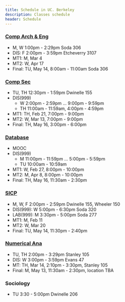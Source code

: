 ```yaml
---
title: Schedule in UC. Berkeley
description: Classes schedule
header: Schedule
---
```


### [Comp Arch & Eng](http://www-inst.eecs.berkeley.edu/~cs152/sp19/)

+ M, W 1:00pm - 2:29pm Soda 306
+ DIS: F 2:00pm - 3:59pm Etcheverry 3107
+ MT1: M, Mar 4
+ MT2: W, Apr 17
+ Final: TU, May 14, 8:00am - 11:00am Soda 306


### [Comp Sec](http://www-inst.eecs.berkeley.edu/~cs161/sp19/)

+ TU, TH 12:30pm - 1:59pm Dwinelle 155
+ DIS(999)
  + W 2:00pm - 2:59pm ... 9:00pm - 9:59pm  
  + TH 11:00am - 11:59am, 4:00pm - 4:59pm
+ MT1: TH, Feb 21, 7:00pm - 9:00pm
+ MT2: W, Mar 13, 7:00pm - 9:00pm
+ Final: TH, May 16, 3:00pm - 6:00pm

### [Database](https://www.cs186berkeley.net/)

+ MOOC
+ DIS(999)
  + M 11:00pm - 11:59pm ... 5:00pm - 5:59pm
  + TU 10:00am - 10:59am
+ MT1: W, Feb 27, 8:00pm - 10:00pm
+ MT2: M, Apr 8, 8:00pm - 10:00pm
+ Final: TH, May 16, 11:30am - 2:30pm

### [SICP](https://cs61a.org/)

+ M, W, F 2:00pm - 2:59pm Dwinelle 155, Wheeler 150
+ DIS(999): W 5:00pm - 6:30pm Soda 320
+ LAB(999): M 3:30pm - 5:00pm Soda 277
+ MT1: M, Feb 11
+ MT2: W, Mar 20
+ Final: TU, May 14, 11:30pm - 2:40pm

### [Numerical Ana](https://math.berkeley.edu/~strain/128a.S19/index.html)

+ TU, TH 2:00pm - 3:29pm Stanley 105
+ DIS: W 3:00pm - 3:59pm Evans 47
+ MT: TH, Mar 14, 2:10pm - 3:30pm, Stanley 105
+ Final: M, May 13, 11:30am - 2:30pm, location TBA

### Sociology

+ TU 3:30 - 5:00pm Dwinelle 206
